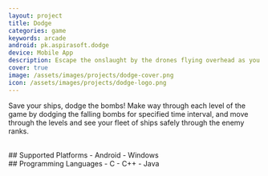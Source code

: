 ```yaml
---
layout: project
title: Dodge
categories: game
keywords: arcade
android: pk.aspirasoft.dodge
device: Mobile App
description: Escape the onslaught by the drones flying overhead as you try to make your way towards your goal.
cover: true
image: /assets/images/projects/dodge-cover.png
icon: /assets/images/projects/dodge-logo.png
---
```


Save your ships, dodge the bombs! Make way through each level of the game by dodging the falling bombs for specified time interval, and move through the levels and see your fleet of ships safely through the enemy ranks.

<br>
## Supported Platforms
- Android
- Windows

<br>
## Programming Languages
- C
- C++
- Java
